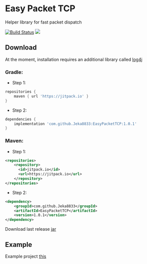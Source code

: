 # Easy Packet TCP
Helper library for fast packet dispatch

[![Build Status](https://travis-ci.org/Jeka8833/EasyPacketTCP.svg?branch=master)](https://travis-ci.org/Jeka8833/EasyPacketTCP) [![](https://jitpack.io/v/Jeka8833/EasyPacketTCP.svg)](https://jitpack.io/#Jeka8833/EasyPacketTCP)

## Download
At the moment, installation requires an additional library called [log4j](https://logging.apache.org/log4j/2.x/)
### Gradle:
- Step 1:
```gradle
repositories {
    maven { url 'https://jitpack.io' }
}
```
- Step 2:
```gradle
dependencies {
    implementation 'com.github.Jeka8833:EasyPacketTCP:1.0.1'
}
```
### Maven:
- Step 1:
```xml
<repositories>
    <repository>
      <id>jitpack.io</id>
      <url>https://jitpack.io</url>
    </repository>
</repositories>
```
- Step 2:
```xml
<dependency>
    <groupId>com.github.Jeka8833</groupId>
    <artifactId>EasyPacketTCP</artifactId>
    <version>1.0.1</version>
</dependency>
```
Download last release [jar](https://github.com/Jeka8833/EasyPacketTCP/releases)
## Example
Example project [this](https://github.com/Jeka8833/EasyPacketTCP/tree/master/src/test/java/com/Jeka8833/EasyPacketTCP/example)
